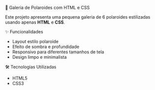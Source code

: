  📸 Galeria de Polaroides com HTML e CSS

Este projeto apresenta uma pequena galeria de 6 polaroides estilizadas usando apenas **HTML** e **CSS**. 

✨ Funcionalidades

- Layout estilo polaroide
- Efeito de sombra e profundidade
- Responsivo para diferentes tamanhos de tela
- Design limpo e minimalista

🛠️ Tecnologias Utilizadas

- HTML5
- CSS3



